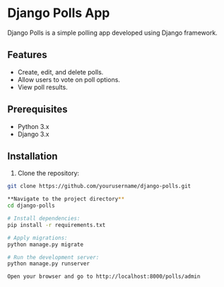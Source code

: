 # Django Polls App

Django Polls is a simple polling app developed using Django framework.

## Features

- Create, edit, and delete polls.
- Allow users to vote on poll options.
- View poll results.

## Prerequisites

- Python 3.x
- Django 3.x

## Installation

1. Clone the repository:

```bash
git clone https://github.com/yourusername/django-polls.git

**Navigate to the project directory**
cd django-polls

# Install dependencies:
pip install -r requirements.txt

# Apply migrations:
python manage.py migrate

# Run the development server:
python manage.py runserver

Open your browser and go to http://localhost:8000/polls/admin

